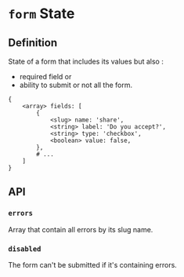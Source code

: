 # `form` State

## Definition
State of a form that includes its values but also :
 - required field or
 - ability to submit or not all the form.

```
{
	<array> fields: [
		{
		    <slug> name: 'share',
		    <string> label: 'Do you accept?',
		    <string> type: 'checkbox',
		    <boolean> value: false,
		},
        # ...
	]
}
```

## API

### `errors`
Array that contain all errors by its slug name.


### `disabled`
The form can't be submitted if it's containing errors.
